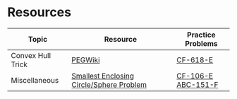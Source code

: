 # Resources

|Topic|Resource|Practice Problems|
|-----|--------|-----------------|
|Convex Hull Trick|[PEGWiki](https://wcipeg.com/wiki/Convex_hull_trick)|[CF-618-E](https://codeforces.com/contest/1300/problem/E)|
|Miscellaneous|[Smallest Enclosing Circle/Sphere Problem](https://codeforces.com/blog/entry/23554)|[CF-106-E](https://codeforces.com/problemset/problem/106/E) <br> [ABC-151-F](https://atcoder.jp/contests/abc151/tasks/abc151_f)|
